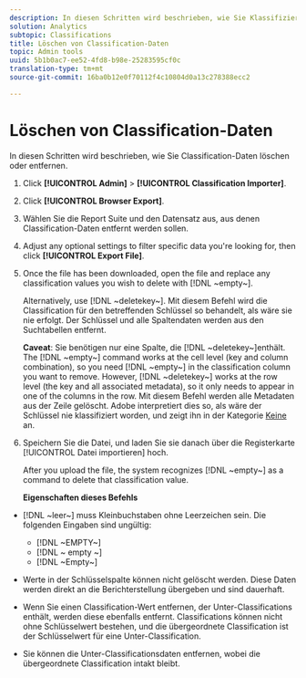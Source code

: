 ```yaml
---
description: In diesen Schritten wird beschrieben, wie Sie Klassifizierungsdaten löschen oder entfernen.
solution: Analytics
subtopic: Classifications
title: Löschen von Classification-Daten
topic: Admin tools
uuid: 5b1b0ac7-ee52-4fd8-b98e-25283595cf0c
translation-type: tm+mt
source-git-commit: 16ba0b12e0f70112f4c10804d0a13c278388ecc2

---
```



# Löschen von Classification-Daten

In diesen Schritten wird beschrieben, wie Sie Classification-Daten löschen oder entfernen.

1. Click **[!UICONTROL Admin]** &gt; **[!UICONTROL Classification Importer]**.
1. Click **[!UICONTROL Browser Export]**.
1. Wählen Sie die Report Suite und den Datensatz aus, aus denen Classification-Daten entfernt werden sollen.
1. Adjust any optional settings to filter specific data you're looking for, then click **[!UICONTROL Export File]**.
1. Once the file has been downloaded, open the file and replace any classification values you wish to delete with [!DNL ~empty~].

   Alternatively, use [!DNL ~deletekey~]. Mit diesem Befehl wird die Classification für den betreffenden Schlüssel so behandelt, als wäre sie nie erfolgt. Der Schlüssel und alle Spaltendaten werden aus den Suchtabellen entfernt.

   **Caveat**: Sie benötigen nur eine Spalte, die [!DNL ~deletekey~]enthält. The [!DNL ~empty~] command works at the cell level (key and column combination), so you need [!DNL ~empty~] in the classification column you want to remove. However, [!DNL ~deletekey~] works at the row level (the key and all associated metadata), so it only needs to appear in one of the columns in the row. Mit diesem Befehl werden alle Metadaten aus der Zeile gelöscht. Adobe interpretiert dies so, als wäre der Schlüssel nie klassifiziert worden, und zeigt ihn in der Kategorie [Keine](/help/components/c-classifications2/c-classifications-importer/nonclassified-keys.md#concept_233E51DDF3084FF7B7EA89381C73C5FF) an.

1. Speichern Sie die Datei, und laden Sie sie danach über die Registerkarte [!UICONTROL Datei importieren] hoch.

   After you upload the file, the system recognizes [!DNL ~empty~] as a command to delete that classification value.

   **Eigenschaften dieses Befehls**

* [!DNL ~leer~] muss Kleinbuchstaben ohne Leerzeichen sein. Die folgenden Eingaben sind ungültig:

   * [!DNL ~EMPTY~]
   * [!DNL ~ empty ~]
   * [!DNL ~Empty~]

* Werte in der Schlüsselspalte können nicht gelöscht werden. Diese Daten werden direkt an die Berichterstellung übergeben und sind dauerhaft.
* Wenn Sie einen Classification-Wert entfernen, der Unter-Classifications enthält, werden diese ebenfalls entfernt. Classifications können nicht ohne Schlüsselwert bestehen, und die übergeordnete Classification ist der Schlüsselwert für eine Unter-Classification.
* Sie können die Unter-Classificationsdaten entfernen, wobei die übergeordnete Classification intakt bleibt.


